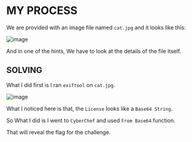 # MY PROCESS

We are provided with an image file named `cat.jpg` and it looks like this:

![image](https://github.com/user-attachments/assets/eebb15d5-3c1b-4d46-8b21-9a54a5de9641)

And in one of the hints, We have to look at the details of the file itself.

## SOLVING

What I did first is I ran `exiftool` on `cat.jpg`.

![image](https://github.com/user-attachments/assets/f7bcec40-3d4a-4eb5-815c-a6155f7f65f7)

What I noticed here is that, the `License` looks like a `Base64 String`.

So What I did is I went to `CyberChef` and used `From Base64` function.

That will reveal the flag for the challenge.
